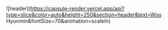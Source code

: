 ![header](https://capsule-render.vercel.app/api?type=slice&color=auto&height=250&section=header&text=Woo Hyunmin&fontSize=70&animation=scaleIn)

